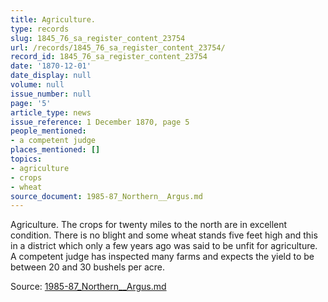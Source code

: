 ```yaml
---
title: Agriculture.
type: records
slug: 1845_76_sa_register_content_23754
url: /records/1845_76_sa_register_content_23754/
record_id: 1845_76_sa_register_content_23754
date: '1870-12-01'
date_display: null
volume: null
issue_number: null
page: '5'
article_type: news
issue_reference: 1 December 1870, page 5
people_mentioned:
- a competent judge
places_mentioned: []
topics:
- agriculture
- crops
- wheat
source_document: 1985-87_Northern__Argus.md
---
```


Agriculture.  The crops for twenty miles to the north are in excellent condition.  There is no blight and some wheat stands five feet high and this in a district which only a few years ago was said to be unfit for agriculture.  A competent judge has inspected many farms and expects the yield to be between 20 and 30 bushels per acre.

Source: [1985-87_Northern__Argus.md](/downloads/markdown/1985-87_Northern__Argus.md)
